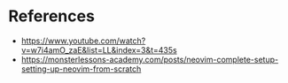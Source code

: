 # References
- https://www.youtube.com/watch?v=w7i4amO_zaE&list=LL&index=3&t=435s
- https://monsterlessons-academy.com/posts/neovim-complete-setup-setting-up-neovim-from-scratch
